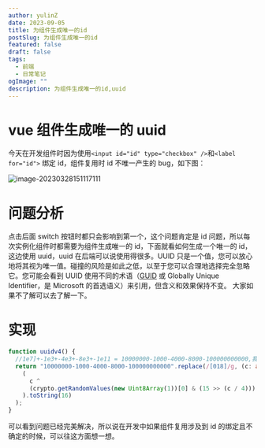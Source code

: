 ```yaml
---
author: yulinZ
date: 2023-09-05
title: 为组件生成唯一的id
postSlug: 为组件生成唯一的id
featured: false
draft: false
tags:
  - 前端
  - 日常笔记
ogImage: ""
description: 为组件生成唯一的id,uuid
---
```


# vue 组件生成唯一的 uuid

今天在开发组件时因为使用`<input id="id" type="checkbox" />`和`<label for="id">` 绑定 id，组件复用时 id 不唯一产生的 bug，如下图：

![image-20230328151117111](https://gitee.com/yulinzhu/pic-window/raw/master/image-20230328151117111.png)

# 问题分析

点击后面 switch 按钮时都只会影响到第一个，这个问题肯定是 id 问题，所以每次实例化组件时都需要为组件生成唯一的 id，下面就看如何生成一个唯一的 id，这边使用 uuid，uuid 在后端可以说使用得很多。UUID 只是一个值，您可以放心地将其视为唯一值。碰撞的风险是如此之低，以至于您可以合理地选择完全忽略它。您可能会看到 UUID 使用不同的术语（[GUID](https://so.csdn.net/so/search?q=GUID&spm=1001.2101.3001.7020) 或 Globally Unique Identifier，是 Microsoft 的首选语义）来引用，但含义和效果保持不变。 大家如果不了解可以去了解一下。

# 实现

```typescript
function uuidv4() {
  //1e7]+-1e3+-4e3+-8e3+-1e11 = 10000000-1000-4000-8000-100000000000,我这边使用的ts 用1e7]+-1e3+-4e3+-8e3+-1e11会报红线所以直接使用计算后的结果
  return "10000000-1000-4000-8000-100000000000".replace(/[018]/g, (c: any) =>
    (
      c ^
      (crypto.getRandomValues(new Uint8Array(1))[0] & (15 >> (c / 4)))
    ).toString(16)
  );
}
```

可以看到问题已经完美解决，所以说在开发中如果组件复用涉及到 id 的绑定且不确定的时候，可以往这方面想一想。
